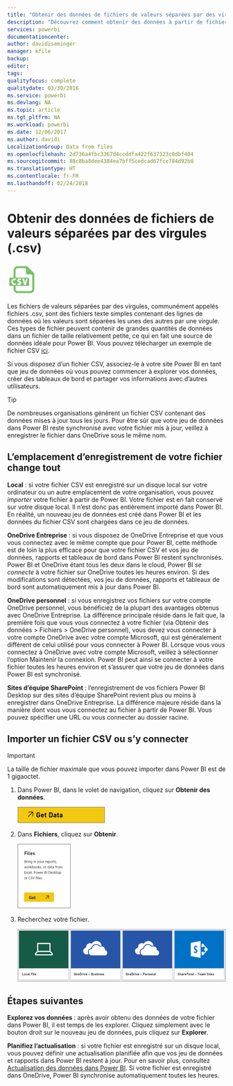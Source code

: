 ```yaml
---
title: "Obtenir des données de fichiers de valeurs séparées par des virgules (.csv)"
description: "Découvrez comment obtenir des données à partir de fichiers CSV dans Power BI"
services: powerbi
documentationcenter: 
author: davidiseminger
manager: kfile
backup: 
editor: 
tags: 
qualityfocus: complete
qualitydate: 03/30/2016
ms.service: powerbi
ms.devlang: NA
ms.topic: article
ms.tgt_pltfrm: NA
ms.workload: powerbi
ms.date: 12/06/2017
ms.author: davidi
LocalizationGroup: Data from files
ms.openlocfilehash: 2d736a4fbc3367d4ccddfa422f637323c8dbf404
ms.sourcegitcommit: 88c8ba8dee4384ea7bff5cedcad67fce784d92b0
ms.translationtype: HT
ms.contentlocale: fr-FR
ms.lasthandoff: 02/24/2018
---
```

# <a name="get-data-from-comma-separated-value-csv-files"></a>Obtenir des données de fichiers de valeurs séparées par des virgules (.csv)
![](media/service-comma-separated-value-files/csv_icon.png)

Les fichiers de valeurs séparées par des virgules, communément appelés fichiers .csv, sont des fichiers texte simples contenant des lignes de données où les valeurs sont séparées les unes des autres par une virgule. Ces types de fichier peuvent contenir de grandes quantités de données dans un fichier de taille relativement petite, ce qui en fait une source de données idéale pour Power BI. Vous pouvez télécharger un exemple de fichier CSV [ici](http://go.microsoft.com/fwlink/?LinkID=619356).

Si vous disposez d’un fichier CSV, associez-le à votre site Power BI en tant que jeu de données où vous pouvez commencer à explorer vos données, créer des tableaux de bord et partager vos informations avec d’autres utilisateurs.

>[!TIP]
>De nombreuses organisations génèrent un fichier CSV contenant des données mises à jour tous les jours. Pour être sûr que votre jeu de données dans Power BI reste synchronisé avec votre fichier mis à jour, veillez à enregistrer le fichier dans OneDrive sous le même nom.

## <a name="where-your-file-is-saved-makes-a-difference"></a>L’emplacement d’enregistrement de votre fichier change tout
**Local** : si votre fichier CSV est enregistré sur un disque local sur votre ordinateur ou un autre emplacement de votre organisation, vous pouvez *importer* votre fichier à partir de Power BI. Votre fichier est en fait conservé sur votre disque local. Il n’est donc pas entièrement importé dans Power BI. En réalité, un nouveau jeu de données est créé dans Power BI et les données du fichier CSV sont chargées dans ce jeu de données.

**OneDrive Entreprise** : si vous disposez de OneDrive Entreprise et que vous vous connectez avec le même compte que pour Power BI, cette méthode est de loin la plus efficace pour que votre fichier CSV et vos jeu de données, rapports et tableaux de bord dans Power BI restent synchronisés. Power BI et OneDrive étant tous les deux dans le cloud, Power BI *se connecte* à votre fichier sur OneDrive toutes les heures environ. Si des modifications sont détectées, vos jeu de données, rapports et tableaux de bord sont automatiquement mis à jour dans Power BI.

**OneDrive personnel** : si vous enregistrez vos fichiers sur votre compte OneDrive personnel, vous bénéficiez de la plupart des avantages obtenus avec OneDrive Entreprise. La différence principale réside dans le fait que, la première fois que vous vous connectez à votre fichier (via Obtenir des données > Fichiers > OneDrive personnel), vous devez vous connecter à votre compte OneDrive avec votre compte Microsoft, qui est généralement différent de celui utilisé pour vous connecter à Power BI. Lorsque vous vous connectez à OneDrive avec votre compte Microsoft, veillez à sélectionner l’option Maintenir la connexion. Power BI peut ainsi se connecter à votre fichier toutes les heures environ et s’assurer que votre jeu de données dans Power BI est synchronisé.

**Sites d’équipe SharePoint** : l’enregistrement de vos fichiers Power BI Desktop sur des sites d’équipe SharePoint revient plus ou moins à enregistrer dans OneDrive Entreprise. La différence majeure réside dans la manière dont vous vous connectez au fichier à partir de Power BI. Vous pouvez spécifier une URL ou vous connecter au dossier racine.

## <a name="import-or-connect-to-a-csv-file"></a>Importer un fichier CSV ou s’y connecter
>[!IMPORTANT]
>La taille de fichier maximale que vous pouvez importer dans Power BI est de 1 gigaoctet.

1. Dans Power BI, dans le volet de navigation, cliquez sur **Obtenir des données**.
   
   ![](media/service-comma-separated-value-files/csv_get_data_button.png)
2. Dans **Fichiers**, cliquez sur **Obtenir**.
   
   ![](media/service-comma-separated-value-files/csv_files_get.png)
3. Recherchez votre fichier.
   
   ![](media/service-comma-separated-value-files/csv_find_your_file.png)

## <a name="next-steps"></a>Étapes suivantes
**Explorez vos données** : après avoir obtenu des données de votre fichier dans Power BI, il est temps de les explorer. Cliquez simplement avec le bouton droit sur le nouveau jeu de données, puis cliquez sur **Explorer**.

**Planifiez l’actualisation** : si votre fichier est enregistré sur un disque local, vous pouvez définir une actualisation planifiée afin que vos jeu de données et rapports dans Power BI restent à jour. Pour en savoir plus, consultez [Actualisation des données dans Power BI](refresh-data.md). Si votre fichier est enregistré dans OneDrive, Power BI synchronise automatiquement toutes les heures.

